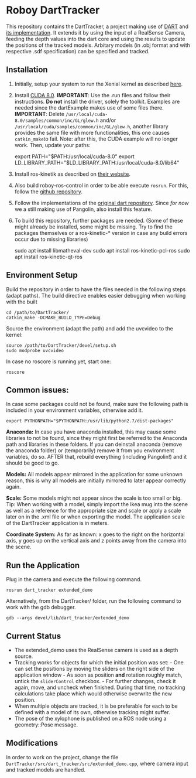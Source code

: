 # Roboy DartTracker

This repository contains the DartTracker, a project making use of [DART](https://www.cc.gatech.edu/~afb/classes/CS7495-Fall2014/readings/dart.pdf) and [its implementation](https://github.com/ori-drs/dart). It extends it by using the input of a RealSense Camera, feeding the depth values into the dart core and using the results to update the positions of the tracked models. Arbitary models (in .obj format and with respective .sdf specification) can be specified and tracked.

## Installation 

1. Initially, setup your system to run the Xenial kernel as described [here](http://wiki.ros.org/librealsense#Installation_Prerequisites).
2. Install [CUDA 8.0](https://developer.nvidia.com/cuda-80-ga2-download-archive). __IMPORTANT__: Use the .run files and follow their instructions. **Do not** install the driver, solely the toolkit. Examples are needed since the dartExample makes use of some files there. 
__IMPORTANT__: Delete `/usr/local/cuda-8.0/samples/common/inc/GL/glew.h` and/or `/usr/local/cuda/samples/common/inc/GL/glew.h`, another library provides the same file with more functionalities, this one causes `catkin_make`to fail. Note: after this, the CUDA example will no longer work. Then, update your paths: 

	export PATH="$PATH:/usr/local/cuda-8.0"
	export LD_LIBRARY_PATH="$LD_LIBRARY_PATH:/usr/local/cuda-8.0/lib64"

3. Install ros-kinetik as described on [their website](http://wiki.ros.org/kinetic/Installation/Ubuntu). 
4. Also build roboy-ros-control in order to be able execute `rosrun`. For this, follow the [github repository](https://github.com/Roboy/roboy-ros-control). 

5. Follow the implementations of the [original dart repository](https://github.com/ori-drs/dart). Since *for now* we a still making use of Pangolin, also install this feature. 

6. To build this repository, further packages are needed. (Some of these might already be installed, some might be missing. Try to find the packages themselves or a ros-kinetic-* version in case any build errors occur due to missing libraries)

	sudo apt install libmatheval-dev
	sudo apt install ros-kinetic-pcl-ros
	sudo apt install ros-kinetic-qt-ros

## Environment Setup

Build the repository in order to have the files needed in the following steps (adapt paths). The build directive enables easier debugging when working with the built
 
	cd /path/to/DartTracker/
	catkin_make -DCMAKE_BUILD_TYPE=Debug 

Source the environment (adapt the path) and add the uvcvideo to the kernel: 

	source /path/to/DartTracker/devel/setup.sh
	sudo modprobe uvcvideo

In case no roscore is running yet, start one:

	roscore

## Common issues: 

In case some packages could not be found, make sure the following path is included in your environment variables, otherwise add it. 

	export PYTHONPATH="$PYTHONPATH:/usr/lib/python2.7/dist-packages"

__Anaconda:__ In case you have anaconda installed, this may cause some libraries to not be found, since they might first be referred to the Anaconda path and libraries in these folders. If you can deinstall anaconda (remove the anaconda folder) or (temporarily) remove it from you environment variables, do so. AFTER that, rebuild everything (including Pangolin!) and it should be good to go. 

__Models:__
All models appear mirrored in the application for some unknown reason, this is why all models are initially mirrored to later appear correctly again.

__Scale:__
Some models might not appear since the scale is too small or big. Tip: When working with a model, simply import the Ikea mug into the scene as well as a reference for the appropriate size and scale or apply a scale later on in the .xml file or when exporting the model. The application scale of the DartTracker application is in meters.

__Coordinate System:__
As far as known: x goes to the right on the horizontal axis, y goes up on the vertical axis and z points away from the camera into the scene. 

## Run the Application

Plug in the camera and execute the following command.

	rosrun dart_tracker extended_demo

Alternatively, from the DartTracker/ folder, run the following command to work with the gdb debugger. 

	gdb --args devel/lib/dart_tracker/extended_demo

## Current Status

- The extended_demo uses the RealSense camera is used as a depth source.
- Tracking works for objects for which the initial position was set: 
		- One can set the positions by moving the sliders on the right side of the application window
		- As soon as position **and** rotation roughly match, untick the `sliderControl` checkbox. 
		- For further changes, check it again, move, and uncheck when finished. During that time, no tracking calculations take place which would otherwise overwrite the new position. 
- When multiple objects are tracked, it is be preferable for each to be defined with a model of its own, otherwise tracking might suffer.
- The pose of the xylophone is published on a ROS node using a geometry::Pose message.

## Modifications

In order to work on the project, change the file `DartTracker/src/dart_tracker/src/extended_demo.cpp`, where camera input and tracked models are handled. 
